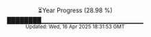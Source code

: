 <p align="center">
⏳Year Progress (28.98 %) <br>
████████▁▁▁▁▁▁▁▁▁▁▁▁▁▁▁▁▁▁▁▁▁▁ <br>
<sub>Updated: Wed, 16 Apr 2025 18:31:53 GMT</sub>
</p>

